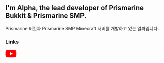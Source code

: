 ## I'm Alpha, the lead developer of Prismarine Bukkit & Prismarine SMP.
Prismarine 버킷과 Prismarine SMP Minecraft 서버를 개발하고 있는 알파입니다.
   
   
### Links
[<img src="/src/YouTube.svg" width=35px/>](https://youtube.com)
